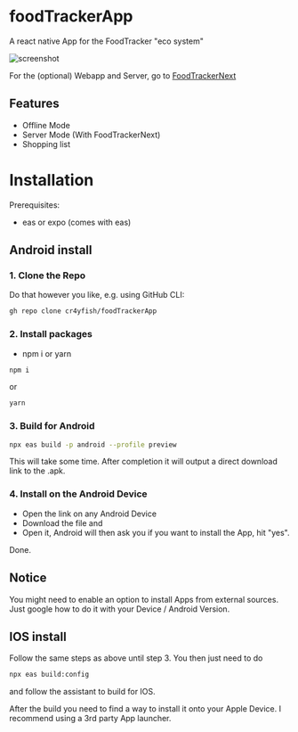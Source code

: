 # foodTrackerApp
A react native App for the FoodTracker "eco system"

![screenshot](https://i.imgur.com/YqzyJWn.jpg)

For the (optional) Webapp and Server, go to [FoodTrackerNext]

## Features

- Offline Mode
- Server Mode (With FoodTrackerNext)
- Shopping list


# Installation

Prerequisites:
- eas or expo (comes with eas)

## Android install

### 1. Clone the Repo
Do that however you like, e.g. using GitHub CLI:
```sh
gh repo clone cr4yfish/foodTrackerApp
```

### 2. Install packages
- npm i or yarn
```sh
npm i
```
or
```sh
yarn
```

### 3. Build for Android
```sh
npx eas build -p android --profile preview
```

This will take some time. After completion it will output a direct download link to the .apk.

### 4. Install on the Android Device
- Open the link on any Android Device
- Download the file and
- Open it, Android will then ask you if you want to install the App, hit "yes".

Done.

## Notice
You might need to enable an option to install Apps from external sources. Just google how to do it with your Device / Android Version.

## IOS install

Follow the same steps as above until step 3.
You then just need to do
```sh
npx eas build:config
```
and follow the assistant to build for IOS.

After the build you need to find a way to install it onto your Apple Device.
I recommend using a 3rd party App launcher.

[FoodTrackerNext]: <https://github.com/cr4yfish/food-tracker-next>
